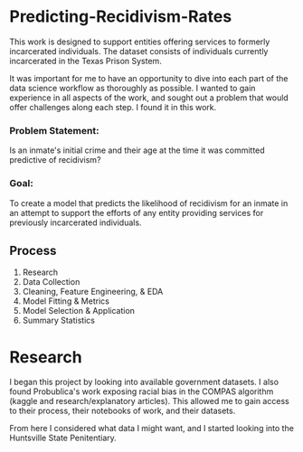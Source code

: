 # Predicting-Recidivism-Rates
This work is designed to support entities offering services to formerly incarcerated individuals. The dataset consists of individuals currently incarcerated in the Texas Prison System.

It was important for me to have an opportunity to dive into each part of the data science workflow as thoroughly as possible. I wanted to gain experience in all aspects of the work, and sought out a problem that would offer challenges along each step. I found it in this work.


### Problem Statement:
Is an inmate's initial crime and their age at the time it was committed predictive of recidivism?

### Goal:
To create a model that predicts the likelihood of recidivism for an inmate in an attempt to support the efforts of any entity providing services for previously incarcerated individuals.


## Process
1. Research
2. Data Collection
3. Cleaning, Feature Engineering, & EDA
4. Model Fitting & Metrics
5. Model Selection & Application
6. Summary Statistics


# Research
I began this project by looking into available government datasets. I also found Probublica's work exposing racial bias in the COMPAS algorithm (kaggle and research/explanatory articles). This allowed me to gain access to their process,  their notebooks of work, and their datasets.

From here I considered what data I might want, and I started looking into the Huntsville State Penitentiary. 
